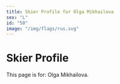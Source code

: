 ```yaml
---
title: Skier Profile for Olga Mikhailova
sex: "L"
id: "50"
image: "/img/flags/rus.svg" 
---
```


# Skier Profile

This page is for: Olga Mikhailova.
    